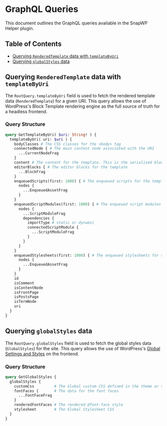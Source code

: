 # GraphQL Queries

This document outlines the GraphQL queries available in the SnapWP Helper plugin.

## Table of Contents

- [Querying `RenderedTemplate` data with `templateByUri`](#querying-renderedtemplate-data-with-templatebyuri)
- [Querying `globalStyles` data](#querying-globalstyles-data)

## Querying `RenderedTemplate` data with `templateByUri`

The `RootQuery.templateByUri` field is used to fetch the rendered template data (`RenderedTemplate`) for a given URI. This query allows the use of WordPress's Block Template rendering engine as the full source of truth for a headless frontend.

### Query Structure

```graphql
query GetTemplateByUri( $uri: String! ) {
  templateByUri( uri: $uri ) {
    bodyClasses # The CSS classes for the <body> tag
    connectedNode { # The main content node associated with the URI
      ...CurrentNodeFrag
    }
    content # The content for the template. This is the serialized block markup and HTML.
    editorBlocks { # The editor blocks for the template
      ...BlockFrag
    }
    enqueuedScripts(first: 1000) { # The enqueued scripts for the template
      nodes {
        ...EnqueuedAssetFrag
      }
    }
    enqueuedScriptModules(first: 1000) { # The enqueued script modules for the template
      nodes {
        ...ScriptModuleFrag
        dependencies {
          importType # static or dynamic
          connectedScriptModule {
            ...ScriptModuleFrag
          }
        }
      }
    }
    enqueuedStylesheets(first: 1000) { # The enqueued stylesheets for the template
      nodes {
        ...EnqueuedAssetFrag
      }
    }
    id
    isComment
    isContentNode
    isFrontPage
    isPostsPage
    isTermNode
    uri
  }
}
```

## Querying `globalStyles` data

The `RootQuery.globalStyles` field is used to fetch the global styles data (`GlobalStyles`) for the site. This query allows the use of WordPress's [Global Settings and Styles](https://developer.wordpress.org/themes/global-settings-and-styles/) on the frontend.

### Query Structure

```graphql
query GetGlobalStyles {
  globalStyles {
    customCss         # The Global custom CSS defined in the theme or theme.json
    fontFaces {       # The data for the font faces
      ...FontFaceFrag
    }
    renderedFontFaces # The rendered @font-face style
    stylesheet        # The Global Stylesheet CSS
  }
}
```
